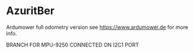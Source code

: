 # AzuritBer
Ardumower full odometry version
see https://www.ardumower.de for more info.

BRANCH FOR MPU-9250 CONNECTED ON I2C1 PORT